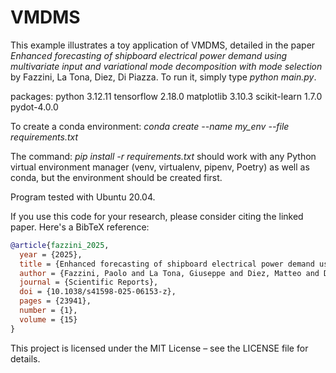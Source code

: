 # VMDMS
This example illustrates a toy application of VMDMS, detailed in the paper *Enhanced forecasting of shipboard electrical power demand using multivariate input and variational mode decomposition with mode selection* by Fazzini, La Tona, Diez, Di Piazza.
To run it, simply type *python main.py*.

packages:
python 3.12.11 
tensorflow 2.18.0
matplotlib 3.10.3
scikit-learn 1.7.0
pydot-4.0.0

To create a conda environment:
*conda create --name my_env --file requirements.txt*

The command: *pip install -r requirements.txt* should work with any Python virtual environment manager (venv, virtualenv, pipenv, Poetry) as well as conda, but the environment should be created first.

Program tested with Ubuntu 20.04.

If you use this code for your research, please consider citing the linked paper. Here's a BibTeX reference:

```bibtex
@article{fazzini_2025, 
  year = {2025}, 
  title = {Enhanced forecasting of shipboard electrical power demand using multivariate input and variational mode decomposition with mode selection}, 
  author = {Fazzini, Paolo and La Tona, Giuseppe and Diez, Matteo and Di Piazza, Maria Carmela}, 
  journal = {Scientific Reports}, 
  doi = {10.1038/s41598-025-06153-z}, 
  pages = {23941}, 
  number = {1}, 
  volume = {15}
}
```

This project is licensed under the MIT License – see the LICENSE file for details.





